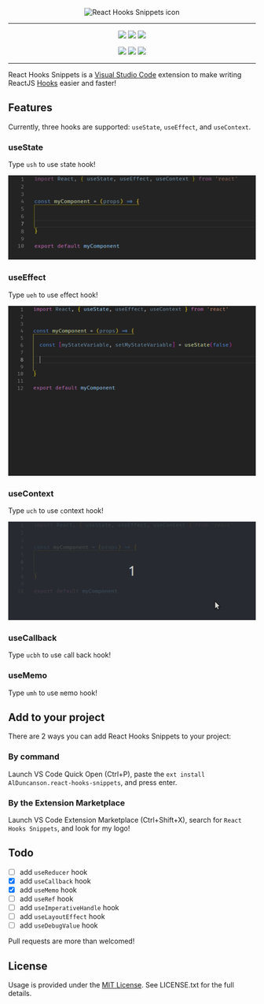 <p align='center'>
	<img src='https://github.com/alDuncanson/react-hooks-snippets/blob/master/assets/icon.png' title='React Hooks Snippets icon' alt='React Hooks Snippets icon' width='250'/>
</p>

----

<p align='center'>
	<a href='https://marketplace.visualstudio.com/items?itemName=AlDuncanson.react-hooks-snippets'><img src='https://vsmarketplacebadge.apphb.com/version/AlDuncanson.react-hooks-snippets.svg'/></a>
	<a href='https://marketplace.visualstudio.com/items?itemName=AlDuncanson.react-hooks-snippets'><img src='https://vsmarketplacebadge.apphb.com/installs/AlDuncanson.react-hooks-snippets.svg'/></a>
	<a href='https://marketplace.visualstudio.com/items?itemName=AlDuncanson.react-hooks-snippets'><img src='https://vsmarketplacebadge.apphb.com/rating/AlDuncanson.react-hooks-snippets.svg'/></a>
</p>

<p align='center'>
	<a href='https://GitHub.com/alDuncanson/react-hooks-snippets/stargazers/'><img src='https://img.shields.io/github/stars/alDuncanson/react-hooks-snippets.svg?style=social&label=Star&maxAge=2592000'/></a>
	<a href='https://github.com/alDuncanson/react-hooks-snippets/network/'><img src='https://img.shields.io/github/forks/alDuncanson/react-hooks-snippets.svg?style=social&label=Fork&maxAge=2592000'/></a>
	<a href='https://github.com/alDuncanson/react-hooks-snippets/blob/master/LICENSE.txt'><img src='https://img.shields.io/github/license/alDuncanson/react-hooks-snippets.svg'/></a>
</p>

----

React Hooks Snippets is a [Visual Studio Code](https://code.visualstudio.com/) extension to make writing ReactJS [Hooks](https://reactjs.org/docs/hooks-intro.html) easier and faster!

## Features
Currently, three hooks are supported: `useState`, `useEffect`, and `useContext`.

### useState
Type `ush` to `u`se `s`tate `h`ook!

![](assets/useStateHook.gif)

### useEffect
Type `ueh` to `u`se `e`ffect `h`ook!

![](assets/useEffectHook.gif)

### useContext
Type `uch` to `u`se `c`ontext `h`ook!

![](assets/useContextHook.gif)

### useCallback
Type `ucbh` to `u`se `c`all `b`ack `h`ook!


### useMemo
Type `umh` to `u`se `m`emo `h`ook!


## Add to your project

There are 2 ways you can add React Hooks Snippets to your project:

### By command
Launch VS Code Quick Open (Ctrl+P), paste the `ext install AlDuncanson.react-hooks-snippets`, and press enter.

### By the Extension Marketplace
Launch VS Code Extension Marketplace (Ctrl+Shift+X), search for `React Hooks Snippets`, and look for my logo!

## Todo
- [ ] add `useReducer` hook
- [X] add `useCallback` hook
- [X] add `useMemo` hook
- [ ] add `useRef` hook
- [ ] add `useImperativeHandle` hook
- [ ] add `useLayoutEffect` hook
- [ ] add `useDebugValue` hook

Pull requests are more than welcomed!

## License
Usage is provided under the [MIT License](http://http//opensource.org/licenses/mit-license.php). See LICENSE.txt for the full details.